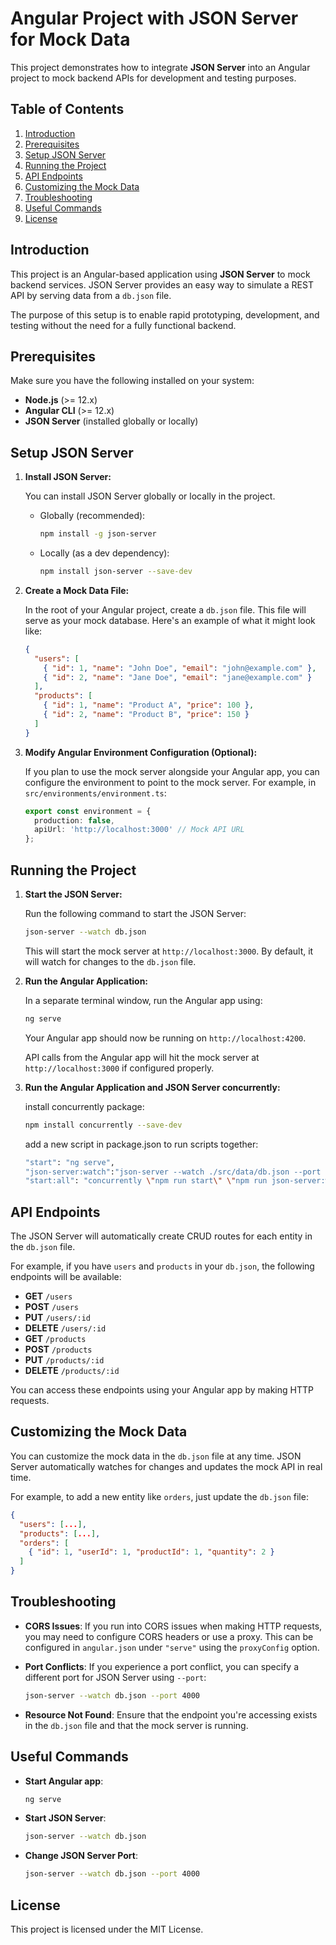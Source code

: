 
# Angular Project with JSON Server for Mock Data

This project demonstrates how to integrate **JSON Server** into an Angular project to mock backend APIs for development and testing purposes.

## Table of Contents

1. [Introduction](#introduction)
2. [Prerequisites](#prerequisites)
3. [Setup JSON Server](#setup-json-server)
4. [Running the Project](#running-the-project)
5. [API Endpoints](#api-endpoints)
6. [Customizing the Mock Data](#customizing-the-mock-data)
7. [Troubleshooting](#troubleshooting)
8. [Useful Commands](#useful-commands)
9. [License](#license)

## Introduction

This project is an Angular-based application using **JSON Server** to mock backend services. JSON Server provides an easy way to simulate a REST API by serving data from a `db.json` file.

The purpose of this setup is to enable rapid prototyping, development, and testing without the need for a fully functional backend.

## Prerequisites

Make sure you have the following installed on your system:

- **Node.js** (>= 12.x)
- **Angular CLI** (>= 12.x)
- **JSON Server** (installed globally or locally)

## Setup JSON Server

1. **Install JSON Server:**

   You can install JSON Server globally or locally in the project.

   - Globally (recommended):

     ```bash
     npm install -g json-server
     ```

   - Locally (as a dev dependency):

     ```bash
     npm install json-server --save-dev
     ```

2. **Create a Mock Data File:**

   In the root of your Angular project, create a `db.json` file. This file will serve as your mock database. Here's an example of what it might look like:

   ```json
   {
     "users": [
       { "id": 1, "name": "John Doe", "email": "john@example.com" },
       { "id": 2, "name": "Jane Doe", "email": "jane@example.com" }
     ],
     "products": [
       { "id": 1, "name": "Product A", "price": 100 },
       { "id": 2, "name": "Product B", "price": 150 }
     ]
   }
   ```

3. **Modify Angular Environment Configuration (Optional):**

   If you plan to use the mock server alongside your Angular app, you can configure the environment to point to the mock server. For example, in `src/environments/environment.ts`:

   ```typescript
   export const environment = {
     production: false,
     apiUrl: 'http://localhost:3000' // Mock API URL
   };
   ```

## Running the Project

1. **Start the JSON Server:**

   Run the following command to start the JSON Server:

   ```bash
   json-server --watch db.json
   ```

   This will start the mock server at `http://localhost:3000`. By default, it will watch for changes to the `db.json` file.

2. **Run the Angular Application:**

   In a separate terminal window, run the Angular app using:

   ```bash
   ng serve
   ```

   Your Angular app should now be running on `http://localhost:4200`.

   API calls from the Angular app will hit the mock server at `http://localhost:3000` if configured properly.
   
3. **Run the Angular Application and JSON Server concurrently:**

   install concurrently package:
   ```bash
   npm install concurrently --save-dev
   ```

   add a new script in package.json to run scripts together:
   ```bash
   "start": "ng serve",
   "json-server:watch":"json-server --watch ./src/data/db.json --port 3004",
   "start:all": "concurrently \"npm run start\" \"npm run json-server:watch\""
   ```

## API Endpoints

The JSON Server will automatically create CRUD routes for each entity in the `db.json` file.

For example, if you have `users` and `products` in your `db.json`, the following endpoints will be available:

- **GET** `/users`
- **POST** `/users`
- **PUT** `/users/:id`
- **DELETE** `/users/:id`
- **GET** `/products`
- **POST** `/products`
- **PUT** `/products/:id`
- **DELETE** `/products/:id`

You can access these endpoints using your Angular app by making HTTP requests.

## Customizing the Mock Data

You can customize the mock data in the `db.json` file at any time. JSON Server automatically watches for changes and updates the mock API in real time.

For example, to add a new entity like `orders`, just update the `db.json` file:

```json
{
  "users": [...],
  "products": [...],
  "orders": [
    { "id": 1, "userId": 1, "productId": 1, "quantity": 2 }
  ]
}
```

## Troubleshooting

- **CORS Issues**: If you run into CORS issues when making HTTP requests, you may need to configure CORS headers or use a proxy. This can be configured in `angular.json` under `"serve"` using the `proxyConfig` option.
- **Port Conflicts**: If you experience a port conflict, you can specify a different port for JSON Server using `--port`:

  ```bash
  json-server --watch db.json --port 4000
  ```

- **Resource Not Found**: Ensure that the endpoint you're accessing exists in the `db.json` file and that the mock server is running.

## Useful Commands

- **Start Angular app**: 

  ```bash
  ng serve
  ```

- **Start JSON Server**: 

  ```bash
  json-server --watch db.json
  ```

- **Change JSON Server Port**: 

  ```bash
  json-server --watch db.json --port 4000
  ```

## License

This project is licensed under the MIT License.
